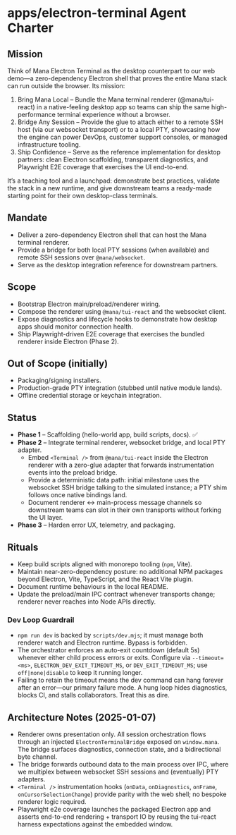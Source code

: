 # apps/electron-terminal Agent Charter

## Mission

Think of Mana Electron Terminal as the desktop counterpart to our web demo—a zero-dependency Electron shell that proves the entire Mana stack can run outside the browser. Its mission:

1. Bring Mana Local – Bundle the Mana terminal renderer (@mana/tui-react) in a native-feeling desktop app so teams can ship the same high-performance terminal experience without a browser.
2. Bridge Any Session – Provide the glue to attach either to a remote SSH host (via our websocket transport) or to a local PTY, showcasing how the engine can power DevOps, customer support consoles, or managed infrastructure tooling.
3. Ship Confidence – Serve as the reference implementation for desktop partners: clean Electron scaffolding, transparent diagnostics, and Playwright E2E coverage that exercises the UI end-to-end.

It’s a teaching tool and a launchpad: demonstrate best practices, validate the stack in a new runtime, and give downstream teams a ready-made starting point for their own desktop-class terminals.

## Mandate
- Deliver a zero-dependency Electron shell that can host the Mana terminal renderer.
- Provide a bridge for both local PTY sessions (when available) and remote SSH sessions over `@mana/websocket`.
- Serve as the desktop integration reference for downstream partners.

## Scope
- Bootstrap Electron main/preload/renderer wiring.
- Compose the renderer using `@mana/tui-react` and the websocket client.
- Expose diagnostics and lifecycle hooks to demonstrate how desktop apps should monitor connection health.
- Ship Playwright-driven E2E coverage that exercises the bundled renderer inside Electron (Phase 2).

## Out of Scope (initially)
- Packaging/signing installers.
- Production-grade PTY integration (stubbed until native module lands).
- Offline credential storage or keychain integration.

## Status
- **Phase 1** – Scaffolding (hello-world app, build scripts, docs). ✅
- **Phase 2** – Integrate terminal renderer, websocket bridge, and local PTY adapter.
  - Embed `<Terminal />` from `@mana/tui-react` inside the Electron renderer with a zero-glue adapter that forwards instrumentation events into the preload bridge.
  - Provide a deterministic data path: initial milestone uses the websocket SSH bridge talking to the simulated instance; a PTY shim follows once native bindings land.
  - Document renderer ↔ main-process message channels so downstream teams can slot in their own transports without forking the UI layer.
- **Phase 3** – Harden error UX, telemetry, and packaging.

## Rituals
- Keep build scripts aligned with monorepo tooling (`npm`, Vite).
- Maintain near-zero-dependency posture: no additional NPM packages beyond Electron, Vite, TypeScript, and the React Vite plugin.
- Document runtime behaviours in the local README.
- Update the preload/main IPC contract whenever transports change; renderer never reaches into Node APIs directly.

### Dev Loop Guardrail
- `npm run dev` is backed by `scripts/dev.mjs`; it must manage both renderer watch and Electron runtime. Bypass is forbidden.
- The orchestrator enforces an auto-exit countdown (default 5s) whenever either child process errors or exits. Configure via `--timeout=<ms>`, `ELECTRON_DEV_EXIT_TIMEOUT_MS`, or `DEV_EXIT_TIMEOUT_MS`; use `off|none|disable` to keep it running longer.
- Failing to retain the timeout means the dev command can hang forever after an error—our primary failure mode. A hung loop hides diagnostics, blocks CI, and stalls collaborators. Treat this as dire.

## Architecture Notes (2025-01-07)
- Renderer owns presentation only. All session orchestration flows through an injected `ElectronTerminalBridge` exposed on `window.mana`. The bridge surfaces diagnostics, connection state, and a bidirectional byte channel.
- The bridge forwards outbound data to the main process over IPC, where we multiplex between websocket SSH sessions and (eventually) PTY adapters.
- `<Terminal />` instrumentation hooks (`onData`, `onDiagnostics`, `onFrame`, `onCursorSelectionChange`) provide parity with the web shell; no bespoke renderer logic required.
- Playwright e2e coverage launches the packaged Electron app and asserts end-to-end rendering + transport IO by reusing the tui-react harness expectations against the embedded window.
